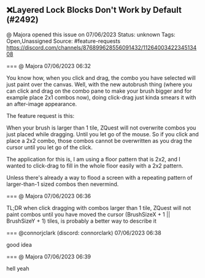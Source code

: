 ## ❌Layered Lock Blocks Don't Work by Default (#2492)
@ Majora opened this issue on 07/06/2023
Status: unknown
Tags: Open,Unassigned
Source: #feature-requests https://discord.com/channels/876899628556091432/1126400342234513408


=== @ Majora 07/06/2023 06:32

You know how, when you click and drag, the combo you have selected will just paint over the canvas. Well, with the new autobrush thing (where you can click and drag on the combo pane to make your brush bigger and for example place 2x1 combos now), doing click-drag just kinda smears it with an after-image appearance. 

The feature request is this: 

When your brush is larger than 1 tile, ZQuest will not overwrite combos you just placed while dragging. Until you let go of the mouse. So if you click and place a 2x2 combo, those combos cannot be overwritten as you drag the cursor until you let go of the click. 

The application for this is, I am using a floor pattern that is 2x2, and I wanted to click-drag to fill in the whole floor easily with a 2x2 pattern. 

Unless there's already a way to flood a screen with a repeating pattern of larger-than-1 sized combos then nevermind.

=== @ Majora 07/06/2023 06:36

TL;DR when click dragging with combos larger than 1 tile, ZQuest will not paint combos until you have moved the cursor (BrushSizeX + 1 || BrushSizeY + 1) tiles, is probably a better way to describe it

=== @connorjclark (discord: connorclark) 07/06/2023 06:38

good idea

=== @ Majora 07/06/2023 06:39

hell yeah
